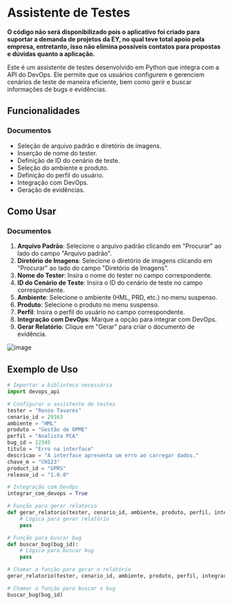 # Assistente de Testes

**O código não será disponibilizado pois o aplicativo foi criado para suportar a demanda de projetos da EY, no qual teve total apoio pela empresa, entretanto, isso não elimina possíveis contatos para propostas e dúvidas quanto a aplicação.**

Este é um assistente de testes desenvolvido em Python que integra com a API do DevOps. Ele permite que os usuários configurem e gerenciem cenários de teste de maneira eficiente, bem como gerir e buscar informações de bugs e evidências.

## Funcionalidades

### Documentos

- Seleção de arquivo padrão e diretório de imagens.
- Inserção de nome do tester.
- Definição de ID do cenário de teste.
- Seleção do ambiente e produto.
- Definição do perfil do usuário.
- Integração com DevOps.
- Geração de evidências.

## Como Usar

### Documentos

1. **Arquivo Padrão**: Selecione o arquivo padrão clicando em "Procurar" ao lado do campo "Arquivo padrão".
2. **Diretório de Imagens**: Selecione o diretório de imagens clicando em "Procurar" ao lado do campo "Diretório de Imagens".
3. **Nome do Tester**: Insira o nome do tester no campo correspondente.
4. **ID do Cenário de Teste**: Insira o ID do cenário de teste no campo correspondente.
5. **Ambiente**: Selecione o ambiente (HML, PRD, etc.) no menu suspenso.
6. **Produto**: Selecione o produto no menu suspenso.
7. **Perfil**: Insira o perfil do usuário no campo correspondente.
8. **Integração com DevOps**: Marque a opção para integrar com DevOps.
9. **Gerar Relatório**: Clique em "Gerar" para criar o documento de evidência.

![image](https://github.com/user-attachments/assets/c0cf4617-854f-477f-9a41-3dec4f7e2d00)


## Exemplo de Uso

```python
# Importar a biblioteca necessária
import devops_api

# Configurar o assistente de testes
tester = "Renzo Tavares"
cenario_id = 29163
ambiente = "HML"
produto = "Gestão de OPME"
perfil = "Analista PCA"
bug_id = 12345
titulo = "Erro na interface"
descricao = "A interface apresenta um erro ao carregar dados."
chave_m = "CH123"
product_id = "GPRS"
release_id = "1.0.0"

# Integração com DevOps
integrar_com_devops = True

# Função para gerar relatório
def gerar_relatorio(tester, cenario_id, ambiente, produto, perfil, integrar_com_devops):
    # Lógica para gerar relatório
    pass

# Função para buscar bug
def buscar_bug(bug_id):
    # Lógica para buscar bug
    pass

# Chamar a função para gerar o relatório
gerar_relatorio(tester, cenario_id, ambiente, produto, perfil, integrar_com_devops)

# Chamar a função para buscar o bug
buscar_bug(bug_id)

